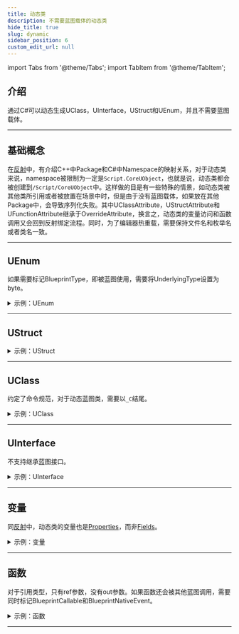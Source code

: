 ```yaml
---
title: 动态类
description: 不需要蓝图载体的动态类
hide_title: true
slug: dynamic
sidebar_position: 6
custom_edit_url: null
---
```


import Tabs from '@theme/Tabs';
import TabItem from '@theme/TabItem';

## 介绍

通过C#可以动态生成UClass，UInterface，UStruct和UEnum，并且不需要蓝图载体。

---

## 基础概念

在[反射](reflection.md)中，有介绍C++中Package和C#中Namespace的映射关系，对于动态类来说，namespace被限制为一定是`Script.CoreUObject`，也就是说，动态类都会被创建到`/Script/CoreUObject`中。这样做的目是有一些特殊的情景，如动态类被其他类所引用或者被放置在场景中时，但是由于没有蓝图载体，如果放在其他Package中，会导致序列化失败。其中UClassAttribute，UStructAttribute和UFunctionAttribute继承于OverrideAttribute，换言之，动态类的变量访问和函数调用又会回到反射绑定流程。同时，为了编辑器热重载，需要保持文件名和枚举名或者类名一致。

---

## UEnum

如果需要标记BlueprintType，即被蓝图使用，需要将UnderlyingType设置为byte。

<details>

<summary>示例：UEnum</summary>

<Tabs>

<TabItem value="C#" label="C#" default>

```csharp
using Script.Dynamic;

namespace Script.CoreUObject
{
    [UEnum, BlueprintType]
    public enum ETestDynamicEnum : byte
    {
        TestDynamicZero = 0,
        TestDynamicOne = 1,
        TestDynamicTwo = 2
    }
}
```

</TabItem>

</Tabs>

</details>

---

## UStruct

<details>

<summary>示例：UStruct</summary>

<Tabs>

<TabItem value="C#" label="C#" default>

```csharp
using Script.Dynamic;

namespace Script.CoreUObject
{
    [UStruct, BlueprintType]
    public partial class FTestDynamicStruct
    {
        [UProperty, BlueprintReadWrite]
        public int Value { get; set; }
    }
}
```

</TabItem>

</Tabs>

</details>

---

## UClass

约定了命令规范，对于动态蓝图类，需要以`_C`结尾。

<details>

<summary>示例：UClass</summary>

<Tabs>

<TabItem value="C#" label="C#" default>

```csharp
using Script.Dynamic;
using Script.Engine;

namespace Script.CoreUObject
{
    [UClass]
    public partial class ATestRawDynamicFunctionActor : AActor, ITestDynamicInterface
    {
        public ATestRawDynamicFunctionActor()
        {
            Int32Value = 12;
        }

        [UProperty]
        public int Int32Value { get; set; }

        [UFunction]
        public void SetInt32ValueFunction(int InInt32Value)
        {
            Int32Value = InInt32Value;
        }

        [UFunction]
        public int GetInt32ValueFunction()
        {
            return Int32Value;
        }

        [UFunction]
        public void OutInt32ValueFunction(ref int OutInt32Value)
        {
            OutInt32Value = Int32Value;
        }
    }
}
```

</TabItem>

</Tabs>

</details>

---

## UInterface

不支持继承蓝图接口。

<details>

<summary>示例：UInterface</summary>

<Tabs>

<TabItem value="C#" label="C#" default>

```csharp
using Script.Dynamic;

namespace Script.CoreUObject
{
    [UInterface, MinimalAPI, Blueprintable, BlueprintType, IsBlueprintBase("true")]
    public partial class UTestDynamicInterface : UInterface
    {
    }

    public interface ITestDynamicInterface : IInterface
    {
    }
}
```

</TabItem>

</Tabs>

</details>

---

## 变量

同[反射](reflection.md)中，动态类的变量也是[Properties](https://learn.microsoft.com/en-us/dotnet/csharp/programming-guide/classes-and-structs/properties)，而非[Fields](https://learn.microsoft.com/en-us/dotnet/csharp/programming-guide/classes-and-structs/fields)。

<details>

<summary>示例：变量</summary>

<Tabs>

<TabItem value="C#" label="C#" default>

```csharp
[UProperty]
public int Int32Value { get; set; }
```

</TabItem>

</Tabs>

</details>

---

## 函数

对于引用类型，只有ref参数，没有out参数。如果函数还会被其他蓝图调用，需要同时标记BlueprintCallable和BlueprintNativeEvent。

<details>

<summary>示例：函数</summary>

<Tabs>

<TabItem value="C#" label="C#" default>

```csharp
[UFunction, BlueprintCallable, BlueprintNativeEvent]
public void SetInt32ValueFunction(int InInt32Value)
{
    Int32Value = InInt32Value;
}

[UFunction, BlueprintCallable, BlueprintNativeEvent]
public int GetInt32ValueFunction()
{
    return Int32Value;
}

[UFunction, BlueprintCallable, BlueprintNativeEvent]
public void OutInt32ValueFunction(ref int OutInt32Value)
{
    OutInt32Value = Int32Value;
}
```

</TabItem>

</Tabs>

</details>

---

